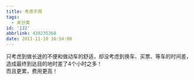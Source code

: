 ```yaml
---
title: 考虑不周
tags:
  - 未分类
id: '132'
abbrlink: 439235368
date: 2011-11-10 16:54:00
---
```


只考虑到做长途的不便和做动车的舒适，却没考虑到换车、买票、等车的时间差，造成最终到达目的地时差了4个小时之多！  
而且更累，费用更高！
